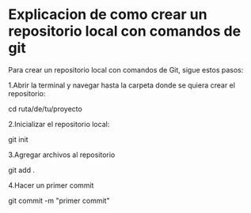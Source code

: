 # Explicacion de como crear un repositorio local con comandos de git

Para crear un repositorio local con comandos de Git, sigue estos pasos:

1.Abrir la terminal y navegar hasta la carpeta donde se quiera crear el repositorio: 

cd ruta/de/tu/proyecto

2.Inicializar el repositorio local:

git init

3.Agregar archivos al repositorio

git add .

4.Hacer un primer commit

git commit -m "primer commit"


